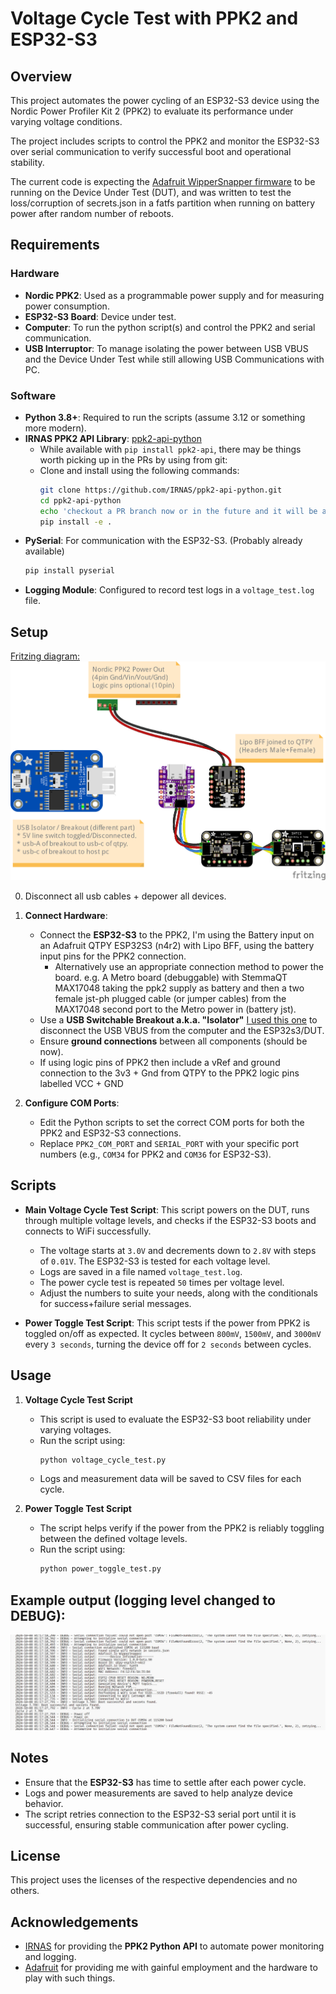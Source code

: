 # Voltage Cycle Test with PPK2 and ESP32-S3

## Overview
This project automates the power cycling of an ESP32-S3 device using the Nordic Power Profiler Kit 2 (PPK2) to evaluate its performance under varying voltage conditions. 

The project includes scripts to control the PPK2 and monitor the ESP32-S3 over serial communication to verify successful boot and operational stability. 

The current code is expecting the [Adafruit WipperSnapper firmware](https://github.com/adafruit/adafruit_Wippersnapper_arduino/) to be running on the Device Under Test (DUT), and was written to test the loss/corruption of secrets.json in a fatfs partition when running on battery power after random number of reboots.

## Requirements

### Hardware
- **Nordic PPK2**: Used as a programmable power supply and for measuring power consumption.
- **ESP32-S3 Board**: Device under test.
- **Computer**: To run the python script(s) and control the PPK2 and serial communication.
- **USB Interruptor**: To manage isolating the power between USB VBUS and the Device Under Test while still allowing USB Communications with PC.

### Software
- **Python 3.8+**: Required to run the scripts (assume 3.12 or something more modern).
- **IRNAS PPK2 API Library**: [ppk2-api-python](https://github.com/IRNAS/ppk2-api-python) 
  - While available with `pip install ppk2-api`, there may be things worth picking up in the PRs by using from git:
  - Clone and install using the following commands:
    ```bash
    git clone https://github.com/IRNAS/ppk2-api-python.git
    cd ppk2-api-python
    echo 'checkout a PR branch now or in the future and it will be available immediately'
    pip install -e .
    ```
- **PySerial**: For communication with the ESP32-S3. (Probably already available)
  ```bash
  pip install pyserial
  ```
- **Logging Module**: Configured to record test logs in a `voltage_test.log` file.

## Setup

[Fritzing diagram: ](brownout.fzz)
<img src="brownout_bb.png?raw=true">

0. Disconnect all usb cables + depower all devices.
1. **Connect Hardware**:
   - Connect the **ESP32-S3** to the PPK2, I'm using the Battery input on an Adafruit QTPY ESP32S3 (n4r2) with Lipo BFF, using the battery input pins for the PPK2 connection.
     - Alternatively use an appropriate connection method to power the board. e.g. A Metro board (debuggable) with StemmaQT MAX17048 taking the ppk2 supply as battery and then a two female jst-ph plugged cable (or jumper cables) from the MAX17048 second port to the Metro power in (battery jst).
   - Use a **USB Switchable Breakout a.k.a. "Isolator"** [I used this one](https://www.adafruit.com/product/5972) to disconnect the USB VBUS from the computer and the ESP32s3/DUT.
   - Ensure **ground connections** between all components (should be now).
   - If using logic pins of PPK2 then include a vRef and ground connection to the 3v3 + Gnd from QTPY to the PPK2 logic pins labelled VCC + GND

2. **Configure COM Ports**:
   - Edit the Python scripts to set the correct COM ports for both the PPK2 and ESP32-S3 connections.
   - Replace `PPK2_COM_PORT` and `SERIAL_PORT` with your specific port numbers (e.g., `COM34` for PPK2 and `COM36` for ESP32-S3).

## Scripts
- **Main Voltage Cycle Test Script**: This script powers on the DUT, runs through multiple voltage levels, and checks if the ESP32-S3 boots and connects to WiFi successfully.
  - The voltage starts at `3.0V` and decrements down to `2.8V` with steps of `0.01V`. The ESP32-S3 is tested for each voltage level.
  - Logs are saved in a file named `voltage_test.log`.
  - The power cycle test is repeated `50` times per voltage level.
  - Adjust the numbers to suite your needs, along with the conditionals for success+failure serial messages.
  
- **Power Toggle Test Script**: This script tests if the power from PPK2 is toggled on/off as expected. It cycles between `800mV`, `1500mV`, and `3000mV` every `3 seconds`, turning the device off for `2 seconds` between cycles.

## Usage
1. **Voltage Cycle Test Script**
   - This script is used to evaluate the ESP32-S3 boot reliability under varying voltages.
   - Run the script using:
     ```bash
     python voltage_cycle_test.py
     ```
   - Logs and measurement data will be saved to CSV files for each cycle.

2. **Power Toggle Test Script**
   - The script helps verify if the power from the PPK2 is reliably toggling between the defined voltage levels.
   - Run the script using:
     ```bash
     python power_toggle_test.py
     ```

## Example output (logging level changed to DEBUG):
![Example Serial Output Image](example.jpg)

## Notes
- Ensure that the **ESP32-S3** has time to settle after each power cycle.
- Logs and power measurements are saved to help analyze device behavior.
- The script retries connection to the ESP32-S3 serial port until it is successful, ensuring stable communication after power cycling.

## License
This project uses the licenses of the respective dependencies and no others.

## Acknowledgements
- [IRNAS](https://github.com/IRNAS) for providing the **PPK2 Python API** to automate power monitoring and logging.
- [Adafruit](https://www.adafruit.com) for providing me with gainful employment and the hardware to play with such things.
